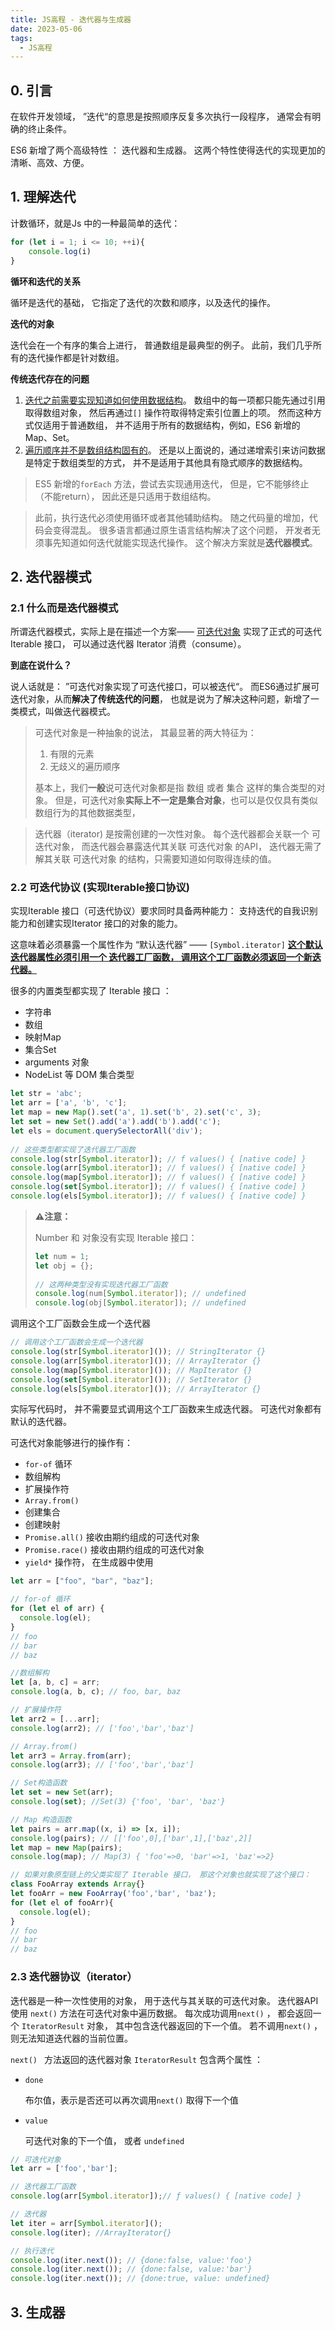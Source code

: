 ```yaml
---
title: JS高程 - 迭代器与生成器
date: 2023-05-06
tags:
  - JS高程
---
```



## 0. 引言

在软件开发领域， ”迭代“的意思是按照顺序反复多次执行一段程序， 通常会有明确的终止条件。 

ES6 新增了两个高级特性 ： 迭代器和生成器。 这两个特性使得迭代的实现更加的 清晰、高效、方便。



## 1. 理解迭代

计数循环，就是Js 中的一种最简单的迭代：

```javascript
for (let i = 1; i <= 10; ++i){
    console.log(i)
}
```

**循环和迭代的关系**

循环是迭代的基础， 它指定了迭代的次数和顺序，以及迭代的操作。

**迭代的对象**

迭代会在一个有序的集合上进行， 普通数组是最典型的例子。 此前，我们几乎所有的迭代操作都是针对数组。 

**传统迭代存在的问题**

1. <u>迭代之前需要实现知道如何使用数据结构</u>。 数组中的每一项都只能先通过引用取得数组对象， 然后再通过`[]` 操作符取得特定索引位置上的项。  然而这种方式仅适用于普通数组， 并不适用于所有的数据结构，例如，ES6 新增的Map、Set。
2. <u>遍历顺序并不是数组结构固有的</u>。  还是以上面说的，通过递增索引来访问数据是特定于数组类型的方式， 并不是适用于其他具有隐式顺序的数据结构。 

> ES5 新增的`forEach` 方法，尝试去实现通用迭代， 但是，它不能够终止 （不能return）， 因此还是只适用于数组结构。 

> 此前，执行迭代必须使用循环或者其他辅助结构。 随之代码量的增加，代码会变得混乱。  很多语言都通过原生语言结构解决了这个问题， <ud>开发者无须事先知道如何迭代就能实现迭代操作</ud>。 这个解决方案就是**迭代器模式**。

## 2. 迭代器模式

### 2.1 什么而是迭代器模式

所谓迭代器模式，实际上是在描述一个方案—— <u>可迭代对象</u> 实现了正式的可迭代 Iterable 接口， 可以通过迭代器 Iterator 消费（consume）。

**到底在说什么？**

说人话就是： ”可迭代对象实现了可迭代接口，可以被迭代“。 而ES6通过扩展可迭代对象，从而**解决了传统迭代的问题**， 也就是说为了解决这种问题，新增了一类模式，叫做迭代器模式。

> 可迭代对象是一种抽象的说法， 其最显著的两大特征为：
>
> 1. 有限的元素
> 2. 无歧义的遍历顺序
>
> 基本上，我们**一般**说可迭代对象都是指 数组 或者 集合 这样的集合类型的对象。 但是，可迭代对象**实际上不一定是集合对象**，也可以是仅仅具有类似数组行为的其他数据类型， 

> 迭代器（iterator) 是按需创建的一次性对象。 每个迭代器都会关联一个 可迭代对象， 而迭代器会暴露迭代其关联 可迭代对象 的API， 迭代器无需了解其关联 可迭代对象 的结构，只需要知道如何取得连续的值。 

### 2.2 可迭代协议 (实现Iterable接口协议)

实现Iterable 接口（可迭代协议）要求同时具备两种能力： 支持迭代的自我识别能力和创建实现Iterator 接口的对象的能力。 

这意味着必须暴露一个属性作为 “默认迭代器” —— `[Symbol.iterator]` 
<u>**这个默认迭代器属性必须引用一个 迭代器工厂函数， 调用这个工厂函数必须返回一个新迭代器。**</u>

很多的内置类型都实现了 Iterable 接口 ：

- 字符串
- 数组
- 映射Map
- 集合Set
- arguments 对象
- NodeList 等 DOM 集合类型

```javascript
let str = 'abc'; 
let arr = ['a', 'b', 'c']; 
let map = new Map().set('a', 1).set('b', 2).set('c', 3); 
let set = new Set().add('a').add('b').add('c'); 
let els = document.querySelectorAll('div'); 
 
// 这些类型都实现了迭代器工厂函数 
console.log(str[Symbol.iterator]); // f values() { [native code] } 
console.log(arr[Symbol.iterator]); // f values() { [native code] } 
console.log(map[Symbol.iterator]); // f values() { [native code] } 
console.log(set[Symbol.iterator]); // f values() { [native code] } 
console.log(els[Symbol.iterator]); // f values() { [native code] } 
```

> **:warning:注意：**
>
> Number 和 对象没有实现 Iterable 接口：
>
> ```javascript
> let num = 1; 
> let obj = {}; 
>  
> // 这两种类型没有实现迭代器工厂函数 
> console.log(num[Symbol.iterator]); // undefined 
> console.log(obj[Symbol.iterator]); // undefined 
> ```

调用这个工厂函数会生成一个迭代器 

```javascript
// 调用这个工厂函数会生成一个迭代器 
console.log(str[Symbol.iterator]()); // StringIterator {} 
console.log(arr[Symbol.iterator]()); // ArrayIterator {} 
console.log(map[Symbol.iterator]()); // MapIterator {} 
console.log(set[Symbol.iterator]()); // SetIterator {} 
console.log(els[Symbol.iterator]()); // ArrayIterator {} 
```

实际写代码时， 并不需要显式调用这个工厂函数来生成迭代器。 可迭代对象都有默认的迭代器。

可迭代对象能够进行的操作有：

- `for-of` 循环
- 数组解构
- 扩展操作符
- `Array.from()`
- 创建集合
- 创建映射
- `Promise.all()` 接收由期约组成的可迭代对象
- `Promise.race()` 接收由期约组成的可迭代对象
- `yield*` 操作符， 在生成器中使用

```javascript
let arr = ["foo", "bar", "baz"];

// for-of 循环
for (let el of arr) {
  console.log(el);
}
// foo
// bar
// baz

//数组解构
let [a, b, c] = arr;
console.log(a, b, c); // foo, bar, baz

// 扩展操作符
let arr2 = [...arr];
console.log(arr2); // ['foo','bar','baz']

// Array.from()
let arr3 = Array.from(arr);
console.log(arr3); // ['foo','bar','baz']

// Set构造函数
let set = new Set(arr);
console.log(set); //Set(3) {'foo', 'bar', 'baz'}

// Map 构造函数
let pairs = arr.map((x, i) => [x, i]);
console.log(pairs); // [['foo',0],['bar',1],['baz',2]]
let map = new Map(pairs);
console.log(map); // Map(3) { 'foo'=>0, 'bar'=>1, 'baz'=>2}

// 如果对象原型链上的父类实现了 Iterable 接口， 那这个对象也就实现了这个接口：
class FooArray extends Array{}
let fooArr = new FooArray('foo','bar', 'baz');
for (let el of fooArr){
  console.log(el);
}
// foo
// bar
// baz
```



### 2.3 迭代器协议（iterator）

迭代器是一种一次性使用的对象， 用于迭代与其关联的可迭代对象。
迭代器API 使用 `next()` 方法在可迭代对象中遍历数据。 
每次成功调用`next()` ， 都会返回一个 `IteratorResult` 对象， 其中包含迭代器返回的下一个值。 
若不调用`next()` ， 则无法知道迭代器的当前位置。 

`next() ` 方法返回的迭代器对象 `IteratorResult` 包含两个属性 ： 

- `done` 

  布尔值，表示是否还可以再次调用`next()` 取得下一个值

- `value`

  可迭代对象的下一个值， 或者 `undefined`

```javascript
// 可迭代对象
let arr = ['foo','bar'];

// 迭代器工厂函数
console.log(arr[Symbol.iterator]);// ƒ values() { [native code] }

// 迭代器
let iter = arr[Symbol.iterator]();
console.log(iter); //ArrayIterator{}

// 执行迭代
console.log(iter.next()); // {done:false, value:'foo'}
console.log(iter.next()); // {done:false, value:'bar'}
console.log(iter.next()); // {done:true, value: undefined}
```





## 3. 生成器

